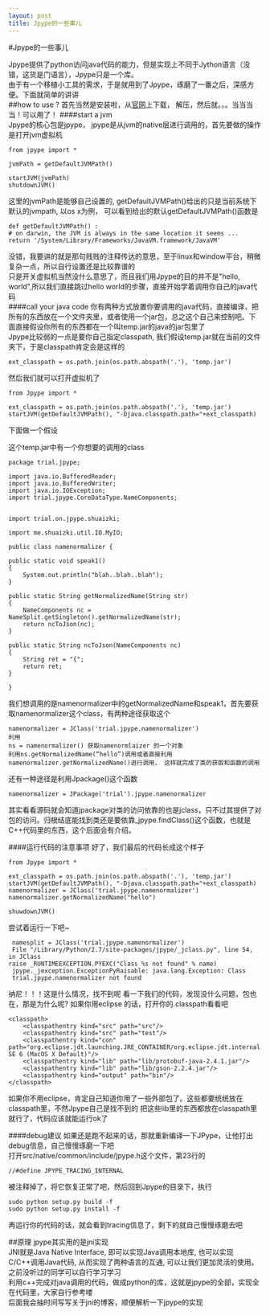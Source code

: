 ```yaml
---
layout: post
title: Jpype的一些事儿
---
```

#Jpype的一些事儿

Jpype提供了python访问java代码的能力，但是实现上不同于Jython语言（没错，这货是门语言），Jpype只是一个库。  
由于有一个移植小工具的需求，于是就用到了Jpype，琢磨了一番之后，深感方便。下面就简单的讲讲  
##how to use ?
首先当然是安装啦，从[官网](http://jpype.sourceforge.net)上下载， 解压，然后就。。。当当当当！可以用了！
####start a jvm  
Jpype的核心包是jpype， jpype是从jvm的native层进行调用的，首先要做的操作是打开jvm虚拟机  

    from jpype import *
    
    jvmPath = getDefaultJVMPath()
    
    startJVM(jvmPath)
    shutdownJVM()
   这里的jvmPath是能够自己设置的, getDefaultJVMPath()给出的只是当前系统下默认的jvmpath, 以os x为例， 可以看到给出的默认getDefaultJVMPath()函数是
   
    def getDefaultJVMPath() :
    # on darwin, the JVM is always in the same location it seems ...
    return '/System/Library/Frameworks/JavaVM.framework/JavaVM'
    
  没错，我要讲的就是那句贱贱的注释传达的意思，至于linux和window平台，稍微复杂一点，所以自行设置还是比较靠谱的  
  只是开关虚拟机当然没什么意思了，而且我们用Jpype的目的并不是"hello, world",所以我们直接跳过hello world的步骤，直接开始学着调用你自己的java代码  
####call your java code
   你有两种方式放置你要调用的java代码，直接编译，把所有的东西放在一个文件夹里，或者使用一个jar包，总之这个自己来控制吧。下面直接假设你所有的东西都在一个叫temp.jar的java的jar包里了  
   Jpype比较弱的一点是要你自己指定classpath, 我们假设temp.jar就在当前的文件夹下，于是classpath肯定会是这样的  
   
    ext_classpath = os.path.join(os.path.abspath('.'), 'temp.jar')
    
   然后我们就可以打开虚拟机了
    
    from Jpype import *
    
    ext_classpath = os.path.join(os.path.abspath('.'), 'temp.jar')
    startJVM(getDefaultJVMPath(), "-Djava.classpath.path="+ext_classpath)
    
   下面做一个假设
    
   这个temp.jar中有一个你想要的调用的class
    
    package trial.jpype;

    import java.io.BufferedReader;
    import java.io.BufferedWriter;
    import java.io.IOException;
    import trial.jpype.CoreDataType.NameComponents;


    import trial.on.jpype.shuaizki;

    import me.shuaizki.util.IO.MyIO;

    public class namenormalizer {

	public static void speak1()
	{
		System.out.println("blah..blah..blah");
	}
	
	public static String getNormalizedName(String str)
	{
		NameComponents nc = NameSplit.getSingleton().getNormalizedName(str);
		return ncToJson(nc);
	}
	
	public static String ncToJson(NameComponents nc)
	{
		String ret = "{";
		return ret;
	}
	
	}
	
我们想调用的是namenormalizer中的getNormalizedName和speak1，首先要获取namenormalizer这个class，有两种途径获取这个
    
    namenormalizer = JClass('trial.jpype.namenormalizer')
    利用
    ns = namenormalizer() 获取namenormlaizer 的一个对象
    利用ns.getNormalizedName(“hello”)调用或者直接利用 namenormalizer.getNormalizedName()进行调用， 这样就完成了类的获取和函数的调用
    
还有一种途径是利用Jpackage()这个函数
    
    namenormalizer = JPackage('trial').jpype.namenormalizer
   
   其实看看源码就会知道jpackage对类的访问依靠的也是jclass，只不过其提供了对包的访问。归根结底能找到类还是要依靠_jpype.findClass()这个函数，也就是C++代码里的东西，这个后面会有介绍。  
   
####运行代码的注意事项
   好了，我们最后的代码长成这个样子
    
    from Jpype import *
    
    ext_classpath = os.path.join(os.path.abspath('.'), 'temp.jar')
    startJVM(getDefaultJVMPath(), "-Djava.classpath.path="+ext_classpath)
    namenormalizer = JClass('trial.jpype.namenormalizer')
    namenormalizer.getNormalizedName("hello")
    
    shuwdownJVM()

   尝试着运行一下吧~
     
     namesplit = JClass('trial.jpype.namenormalizer')
     File "/Library/Python/2.7/site-packages/jpype/_jclass.py", line 54, in JClass
    raise _RUNTIMEEXCEPTION.PYEXC("Class %s not found" % name)
     jpype._jexception.ExceptionPyRaisable: java.lang.Exception: Class
     trial.jpype.namenormalizer not found
  纳尼！！！这是什么情况，找不到呢
  看一下我们的代码，发现没什么问题，包也在，那是为什么呢? 如果你用eclipse 的话，打开你的.classpath看看吧
    
    <classpath>
        <classpathentry kind="src" path="src"/>
        <classpathentry kind="src" path="test"/>
        <classpathentry kind="con" path="org.eclipse.jdt.launching.JRE_CONTAINER/org.eclipse.jdt.internal.launching.macosx.MacOSXType/Java SE 6 (MacOS X Default)"/>
        <classpathentry kind="lib" path="lib/protobuf-java-2.4.1.jar"/>
        <classpathentry kind="lib" path="lib/gson-2.2.4.jar"/>
        <classpathentry kind="output" path="bin"/>
    </classpath>
   如果你不用eclipse，肯定自己知道你用了一些外部包了。这些都要统统放在classpath里，不然Jpype自己是找不到的
    把这些lib里的东西都放在classpath里就行了，代码应该就能运行ok了
    
####debug建议
如果还是跑不起来的话，那就重新编译一下JPype，让他打出debug信息，自己慢慢琢磨一下吧  
打开src/native/common/include/jpype.h这个文件，第23行的
    
    //#define JPYPE_TRACING_INTERNAL
    
  被注释掉了，将它恢复正常了吧，然后回到Jpype的目录下，执行
  
    sudo python setup.py build -f
    sudo python setup.py install -f
    
  再运行你的代码的话，就会看到tracing信息了，剩下的就自己慢慢琢磨去吧
  
##原理
jpype其实用的是jni实现  
JNI就是Java Native Interface, 即可以实现Java调用本地库, 也可以实现C/C++调用Java代码, 从而实现了两种语言的互通, 可以让我们更加灵活的使用。  
之前没听过的同学可以自行学习学习  
利用c++完成对java调用的代码，做成python的库，这就是jpype的全部，实现全在代码里，大家自行参考喽  
后面我会抽时间写写关于jni的博客，顺便解析一下jpype的实现
  

